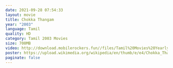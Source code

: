 ```yaml
---
date: 2021-09-28 07:54:33
layout: movie
title: Chokka Thangam
year: "2003"
language: Tamil
quality: HD
category: Tamil 2003 Movies
size: 700MB
video: http://download.mobilerockers.fun//files/Tamil%20Movies%20Yearly%20Collections/Tamil%202003%20Collections/Chokka%20Thangam%20(2003)/Chokka%20Thangam%20(2003)%20Full%20Movies/Chokka%20Thangam%20(2003)%20HDRip/Chokka%20Thangam%20(2003)%20HDRip%20Single%20Part.mp4
poster: https://upload.wikimedia.org/wikipedia/en/thumb/e/e4/Chokka_Thangam.jpg/220px-Chokka_Thangam.jpg
paginate: false
---
```

